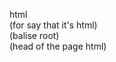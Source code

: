 html<br>
**<!DOCTYPE html>** (for say that it's html)<br>
**<html>**(balise root)<br>
**<head>**(head of the page html)<br>
   
